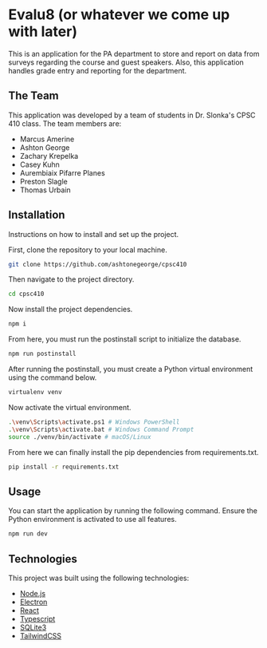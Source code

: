 # Evalu8 (or whatever we come up with later)
This is an application for the PA department to store and report on data from surveys regarding the course and guest speakers. Also, this application handles grade entry and reporting for the department.

## The Team
This application was developed by a team of students in Dr. Slonka's CPSC 410 class. The team members are:
- Marcus Amerine
- Ashton George
- Zachary Krepelka
- Casey Kuhn
- Aurembiaix Pifarre Planes
- Preston Slagle
- Thomas Urbain

## Installation
Instructions on how to install and set up the project.

First, clone the repository to your local machine.
```bash
git clone https://github.com/ashtonegeorge/cpsc410
```
Then navigate to the project directory.
```bash
cd cpsc410
```
Now install the project dependencies.
```bash
npm i
```
From here, you must run the postinstall script to initialize the database.
```bash
npm run postinstall
```
After running the postinstall, you must create a Python virtual environment using the command below.
```bash
virtualenv venv
```
Now activate the virtual environment.
```bash
.\venv\Scripts\activate.ps1 # Windows PowerShell
.\venv\Scripts\activate.bat # Windows Command Prompt
source ./venv/bin/activate # macOS/Linux
```
From here we can finally install the pip dependencies from requirements.txt. 
```bash
pip install -r requirements.txt
```

## Usage
You can start the application by running the following command. Ensure the Python environment is activated to use all features.
```bash
npm run dev
```

## Technologies
This project was built using the following technologies:
- [Node.js](https://nodejs.org/docs/latest/api/)
- [Electron](https://www.electronjs.org/docs/latest/)
- [React](https://react.dev/learn)
- [Typescript](https://www.typescriptlang.org/docs/)
- [SQLite3](https://www.npmjs.com/package/better-sqlite3) 
- [TailwindCSS](https://tailwindcss.com/docs/installation/using-vite)